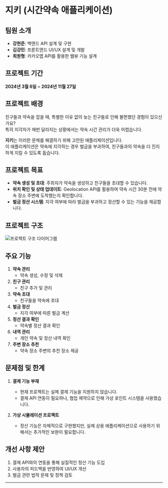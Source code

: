 # **지키 (시간약속 애플리케이션)**



## **팀원 소개**
- **강현준**: 백엔드 API 설계 및 구현  
- **김강민**: 프론트엔드 UI/UX 설계 및 개발  
- **최원형**: 카카오맵 API를 활용한 웹뷰 기능 설계  



## **프로젝트 기간**
**2024년 3월 6일 ~ 2024년 11월 27일**



## **프로젝트 배경**
친구들과 약속을 잡을 때, 특별한 이유 없이 늦는 친구들로 인해 불편했던 경험이 있으신가요?  
특히 지각자가 매번 달라지는 상황에서는 약속 시간 관리가 더욱 어렵습니다.  

**지키**는 이러한 문제를 해결하기 위해 고안된 애플리케이션입니다.  
이 애플리케이션은 약속에 지각하는 경우 벌금을 부과하여, 친구들과의 약속을 더 진지하게 지킬 수 있도록 돕습니다.



## **프로젝트 목표**
- **약속 생성 및 초대**: 주최자가 약속을 생성하고 친구들을 초대할 수 있습니다.  
- **위치 확인 및 상태 업데이트**: Geolocation API를 활용하여 약속 시간 30분 전에 약속 장소 주변에 도착했는지 확인합니다.  
- **벌금 정산 시스템**: 지각 여부에 따라 벌금을 부과하고 정산할 수 있는 기능을 제공합니다.



## **프로젝트 구조**

![프로젝트 구조 다이어그램](https://github.com/user-attachments/assets/e1797db6-9c48-4d25-a784-91accde44a31)



## **주요 기능**
1. **약속 관리**
   - 약속 생성, 수정 및 삭제
2. **친구 관리**
   - 친구 추가 및 관리
3. **약속 초대**
   - 친구들을 약속에 초대
4. **벌금 정산**
   - 지각 여부에 따른 벌금 계산
5. **정산 결과 확인**
   - 약속별 정산 결과 확인
6. **내역 관리**
   - 개인 약속 및 정산 내역 확인
7. **주변 장소 추천**
   - 약속 장소 주변의 추천 장소 제공



## **문제점 및 한계**
1. **결제 기능 부재**  
   - 현재 프로젝트는 실제 결제 기능을 지원하지 않습니다.  
   - 결제 API 연동이 필요하나, 협업 제약으로 인해 가상 포인트 시스템을 사용했습니다.  

2. **가상 시뮬레이션 프로젝트**  
   - 정산 기능은 자체적으로 구현했지만, 실제 상용 애플리케이션으로 사용하기 위해서는 추가적인 보완이 필요합니다.  



## **개선 사항 제안**
1. 결제 API와의 연동을 통해 실질적인 정산 기능 도입  
2. 사용자의 피드백을 반영하여 UI/UX 개선  
3. 벌금 관련 법적 문제 및 정책 검토  

---

